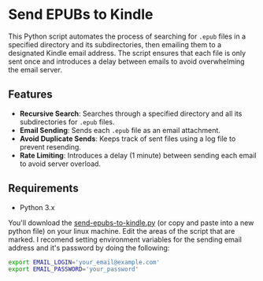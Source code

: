 # Send EPUBs to Kindle

This Python script automates the process of searching for `.epub` files in a specified directory and its subdirectories, then emailing them to a designated Kindle email address. The script ensures that each file is only sent once and introduces a delay between emails to avoid overwhelming the email server.

## Features

- **Recursive Search**: Searches through a specified directory and all its subdirectories for `.epub` files.
- **Email Sending**: Sends each `.epub` file as an email attachment.
- **Avoid Duplicate Sends**: Keeps track of sent files using a log file to prevent resending.
- **Rate Limiting**: Introduces a delay (1 minute) between sending each email to avoid server overload.

## Requirements

- Python 3.x

You'll download the [send-epubs-to-kindle.py](url) (or copy and paste into a new python file) on your linux machine. Edit the areas of the script that are marked. I recomend setting environment variables for the sending email address and it's password by doing the following:


```bash
export EMAIL_LOGIN='your_email@example.com'
export EMAIL_PASSWORD='your_password'
